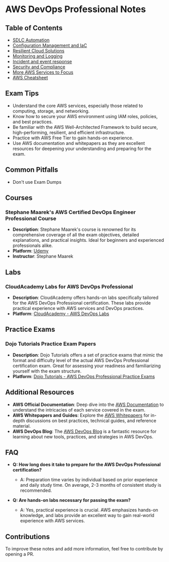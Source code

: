 # AWS DevOps Professional Notes

## Table of Contents
- [SDLC Automation](/1.SDLC%20Automation.md)
- [Configuration Management and IaC](/2.Configuration%20Management%20and%20IaC.md)
- [Resilient Cloud Solutions](/3.Resilient%20Cloud%20Solutions.md)
- [Monitoring and Logging](/4.Monitoring%20and%20Logging.md)
- [Incident and event response](/5.Incident%20and%20event%20response.md)
- [Security and Compliance](/6.Security%20and%20Compliance.md)
- [More AWS Services to Focus](/7.More%20AWS%20Services%20to%20Focus.md)
- [AWS Cheatsheet](/8.%20AWS%20Cheatsheet.md)

## Exam Tips

- Understand the core AWS services, especially those related to computing, storage, and networking.
- Know how to secure your AWS environment using IAM roles, policies, and best practices.
- Be familiar with the AWS Well-Architected Framework to build secure, high-performing, resilient, and efficient infrastructure.
- Practice with AWS Free Tier to gain hands-on experience.
- Use AWS documentation and whitepapers as they are excellent resources for deepening your understanding and preparing for the exam.

## Common Pitfalls
 - Don't use Exam Dumps 

## Courses

### Stephane Maarek's AWS Certified DevOps Engineer Professional Course
- **Description**: Stephane Maarek's course is renowned for its comprehensive coverage of all the exam objectives, detailed explanations, and practical insights. Ideal for beginners and experienced professionals alike.
- **Platform**: [Udemy](https://www.udemy.com/course/aws-certified-devops-engineer-professional-hands-on/)
- **Instructor**: Stephane Maarek

## Labs

### CloudAcademy Labs for AWS DevOps Professional
- **Description**: CloudAcademy offers hands-on labs specifically tailored for the AWS DevOps Professional certification. These labs provide practical experience with AWS services and DevOps practices.
- **Platform**: [CloudAcademy - AWS DevOps Labs](https://cloudacademy.com/learning-paths/aws-devops-engineer-professional-dop-c02-certification-preparation-for-aws-1-9637/?program=1acec0f4-f7a7-44b8-9768-ad8792c9ba6d)

## Practice Exams

### Dojo Tutorials Practice Exam Papers
- **Description**: Dojo Tutorials offers a set of practice exams that mimic the format and difficulty level of the actual AWS DevOps Professional certification exam. Great for assessing your readiness and familiarizing yourself with the exam structure.
- **Platform**: [Dojo Tutorials - AWS DevOps Professional Practice Exams](https://tutorialsdojo.com/aws-certified-devops-engineer-professional/)

## Additional Resources

- **AWS Official Documentation**: Deep dive into the [AWS Documentation](https://docs.aws.amazon.com/) to understand the intricacies of each service covered in the exam.
- **AWS Whitepapers and Guides**: Explore the [AWS Whitepapers](https://aws.amazon.com/whitepapers/) for in-depth discussions on best practices, technical guides, and reference material.
- **AWS DevOps Blog**: The [AWS DevOps Blog](https://aws.amazon.com/blogs/devops/) is a fantastic resource for learning about new tools, practices, and strategies in AWS DevOps.

## FAQ

- **Q: How long does it take to prepare for the AWS DevOps Professional certification?**
  - A: Preparation time varies by individual based on prior experience and daily study time. On average, 2-3 months of consistent study is recommended.

- **Q: Are hands-on labs necessary for passing the exam?**
  - A: Yes, practical experience is crucial. AWS emphasizes hands-on knowledge, and labs provide an excellent way to gain real-world experience with AWS services.

## Contributions
To improve these notes and add more information, feel free to contribute by opening a PR.
 
